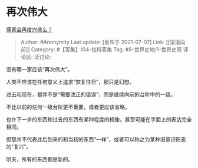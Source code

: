 # 再次伟大
[儒家会再度兴盛么？](https://www.zhihu.com/question/24048303/answer/1983793492)

> Author: #Anonymity
> Last update: [发布于 2021-07-07]
> Link: [[滚滚向前]]
> Category: #【答集】/04-社科答集
> Tag: #8-世界史地/1-世界史观
> 评论区:
> 泛讨论:

没有哪一家应该“再次伟大”。

人类不应该在任何意义上追求“恢复往日”，那只是幻想。

过去和现在，都并不是“需要改正的错误”，而是继续向前的台阶中的一级。

不比以前的任何一级台阶更不重要，或者更应该省略。

也许下一步的东西和过去的东西有某种程度的相像，甚至可能在字面上的表达完全相同。

但那并不代表此后到来的和当初的东西“一样”，或者可以称之为某种旧意识形态的“复兴”。

明天，所有的东西都是新的。
